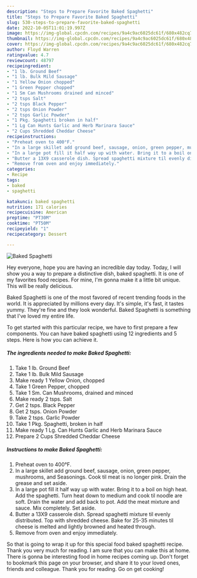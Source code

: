 ```yaml
---
description: "Steps to Prepare Favorite Baked Spaghetti"
title: "Steps to Prepare Favorite Baked Spaghetti"
slug: 530-steps-to-prepare-favorite-baked-spaghetti
date: 2022-10-05T11:01:19.997Z
image: https://img-global.cpcdn.com/recipes/9a4c9ac6025dc61f/680x482cq70/baked-spaghetti-recipe-main-photo.jpg
thumbnail: https://img-global.cpcdn.com/recipes/9a4c9ac6025dc61f/680x482cq70/baked-spaghetti-recipe-main-photo.jpg
cover: https://img-global.cpcdn.com/recipes/9a4c9ac6025dc61f/680x482cq70/baked-spaghetti-recipe-main-photo.jpg
author: Floyd Warren
ratingvalue: 4.7
reviewcount: 48797
recipeingredient:
- "1 lb. Ground Beef"
- "1 lb. Bulk Mild Sausage"
- "1 Yellow Onion chopped"
- "1 Green Pepper chopped"
- "1 Sm Can Mushrooms drained and minced"
- "2 tsps Salt"
- "2 tsps Black Pepper"
- "2 tsps Onion Powder"
- "2 tsps Garlic Powder"
- "1 Pkg. Spaghetti broken in half"
- "1 Lg Can Hunts Garlic and Herb Marinara Sauce"
- "2 Cups Shredded Cheddar Cheese"
recipeinstructions:
- "Preheat oven to 400°F."
- "In a large skillet add ground beef, sausage, onion, green pepper, mushrooms, and Seasonings. Cook til meat is no longer pink. Drain the grease and set aside."
- "In a large pot fill it half way up with water. Bring it to a boil on high heat. Add the spaghetti. Turn heat down to medium and cook til noodle are soft. Drain the water and add back to pot. Add the meat mixture and sauce. Mix completely. Set aside."
- "Butter a 13X9 casserole dish. Spread spaghetti mixture til evenly distributed. Top with shredded cheese. Bake for 25-35 minutes til cheese is melted and lightly browned and heated through."
- "Remove from oven and enjoy immediately."
categories:
- Recipe
tags:
- baked
- spaghetti

katakunci: baked spaghetti 
nutrition: 171 calories
recipecuisine: American
preptime: "PT30M"
cooktime: "PT50M"
recipeyield: "1"
recipecategory: Dessert

---
```



![Baked Spaghetti](https://img-global.cpcdn.com/recipes/9a4c9ac6025dc61f/680x482cq70/baked-spaghetti-recipe-main-photo.jpg)

Hey everyone, hope you are having an incredible day today. Today, I will show you a way to prepare a distinctive dish, baked spaghetti. It is one of my favorites food recipes. For mine, I'm gonna make it a little bit unique. This will be really delicious.



Baked Spaghetti is one of the most favored of recent trending foods in the world. It is appreciated by millions every day. It's simple, it's fast, it tastes yummy. They're fine and they look wonderful. Baked Spaghetti is something that I've loved my entire life.


To get started with this particular recipe, we have to first prepare a few components. You can have baked spaghetti using 12 ingredients and 5 steps. Here is how you can achieve it.

<!--inarticleads1-->

##### The ingredients needed to make Baked Spaghetti:

1. Take 1 lb. Ground Beef
1. Take 1 lb. Bulk Mild Sausage
1. Make ready 1 Yellow Onion, chopped
1. Take 1 Green Pepper, chopped
1. Take 1 Sm. Can Mushrooms, drained and minced
1. Make ready 2 tsps. Salt
1. Get 2 tsps. Black Pepper
1. Get 2 tsps. Onion Powder
1. Take 2 tsps. Garlic Powder
1. Take 1 Pkg. Spaghetti, broken in half
1. Make ready 1 Lg. Can Hunts Garlic and Herb Marinara Sauce
1. Prepare 2 Cups Shredded Cheddar Cheese




<!--inarticleads2-->

##### Instructions to make Baked Spaghetti:

1. Preheat oven to 400°F.
1. In a large skillet add ground beef, sausage, onion, green pepper, mushrooms, and Seasonings. Cook til meat is no longer pink. Drain the grease and set aside.
1. In a large pot fill it half way up with water. Bring it to a boil on high heat. Add the spaghetti. Turn heat down to medium and cook til noodle are soft. Drain the water and add back to pot. Add the meat mixture and sauce. Mix completely. Set aside.
1. Butter a 13X9 casserole dish. Spread spaghetti mixture til evenly distributed. Top with shredded cheese. Bake for 25-35 minutes til cheese is melted and lightly browned and heated through.
1. Remove from oven and enjoy immediately.




So that is going to wrap it up for this special food baked spaghetti recipe. Thank you very much for reading. I am sure that you can make this at home. There is gonna be interesting food in home recipes coming up. Don't forget to bookmark this page on your browser, and share it to your loved ones, friends and colleague. Thank you for reading. Go on get cooking!
